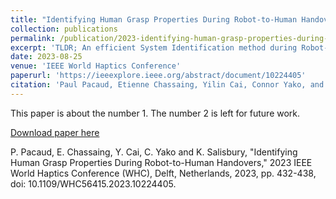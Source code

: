 ```yaml
---
title: "Identifying Human Grasp Properties During Robot-to-Human Handover"
collection: publications
permalink: /publication/2023-identifying-human-grasp-properties-during-robot-to-human-handover
excerpt: 'TLDR; An efficient System Identification method during Robot-to-Human Handover for giving the robot quantitative information that it could use to decide when to safely let go of the object.'
date: 2023-08-25
venue: 'IEEE World Haptics Conference'
paperurl: 'https://ieeexplore.ieee.org/abstract/document/10224405'
citation: 'Paul Pacaud, Etienne Chassaing, Yilin Cai, Connor Yako, and Kenneth Salisbury'
---
```

This paper is about the number 1. The number 2 is left for future work.

[Download paper here](http://academicpages.github.io/files/paper1.pdf)

P. Pacaud, E. Chassaing, Y. Cai, C. Yako and K. Salisbury, "Identifying Human Grasp Properties During Robot-to-Human Handovers," 2023 IEEE World Haptics Conference (WHC), Delft, Netherlands, 2023, pp. 432-438, doi: 10.1109/WHC56415.2023.10224405.